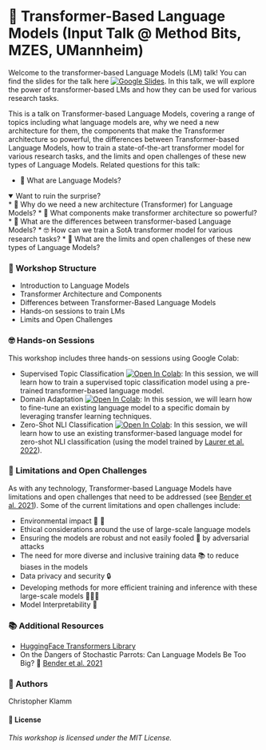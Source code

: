 # 🤖 Transformer-Based Language Models (Input Talk @ Method Bits, MZES, UMannheim)
Welcome to the transformer-based Language Models (LM) talk! You can find the slides for the talk here [![Google Slides](https://img.shields.io/badge/Slides-yellow?logo=google-slides)](https://docs.google.com/presentation/d/1py8jRKvNZXCrCCwtAtwgewMHEDM7d1iKI7E4cA_sgt0/edit?usp=sharing). In this talk, we will explore the power of transformer-based LMs and how they can be used for various research tasks.

This is a talk on Transformer-based Language Models, covering a range of topics including what language models are, why we need a new architecture for them, the components that make the Transformer architecture so powerful, the differences between Transformer-based Language Models, how to train a state-of-the-art transformer model for various research tasks, and the limits and open challenges of these new types of Language Models. Related questions for this talk:
* 🤔 What are Language Models? 
<details open>
<summary>Want to ruin the surprise?</summary>
</details>
* 🚀 Why do we need a new architecture (Transformer) for Language Models?
* 🔧 What components make transformer architecture so powerful?
* 🤖 What are the differences between transformer-based Language Models?
* 🤓 How can we train a SotA transformer model for various research tasks?
* 🤯 What are the limits and open challenges of these new types of Language Models?

### 📝 Workshop Structure
* Introduction to Language Models
* Transformer Architecture and Components
* Differences between Transformer-Based Language Models
* Hands-on sessions to train LMs
* Limits and Open Challenges

### 🤓 Hands-on Sessions
This workshop includes three hands-on sessions using Google Colab:
* Supervised Topic Classification [![Open In Colab](https://colab.research.google.com/assets/colab-badge.svg)]([https://colab.research.google.com/drive/1K9zkPIUBPCWaVgg4duuYKirOrxAID0wG?usp=sharing](https://colab.research.google.com/drive/1jK_hD6XJDCEHnWj7yHyCOo8fmqjR3yx0?usp=sharing)): In this session, we will learn how to train a supervised topic classification model using a pre-trained transformer-based language model.
* Domain Adaptation [![Open In Colab](https://colab.research.google.com/assets/colab-badge.svg)]([https://colab.research.google.com/drive/1K9zkPIUBPCWaVgg4duuYKirOrxAID0wG?usp=sharing](https://colab.research.google.com/drive/1gaZU9pTCaNyzGdZJEL7sGvq07SsSEY38?usp=sharing)): In this session, we will learn how to fine-tune an existing language model to a specific domain by leveraging transfer learning techniques.
* Zero-Shot NLI Classification [![Open In Colab](https://colab.research.google.com/assets/colab-badge.svg)]([https://colab.research.google.com/drive/1K9zkPIUBPCWaVgg4duuYKirOrxAID0wG?usp=sharing](https://colab.research.google.com/drive/1Big34S9VkknUnhccQR3v-Zo5-JVUhdAv?usp=sharing)): In this session, we will learn how to use an existing transformer-based language model for zero-shot NLI classification (using the model trained by [Laurer et al. 2022](https://huggingface.co/MoritzLaurer/mDeBERTa-v3-base-mnli-xnli)).

### 🦜 Limitations and Open Challenges
As with any technology, Transformer-based Language Models have limitations and open challenges that need to be addressed (see [Bender et al. 2021](https://dl.acm.org/doi/10.1145/3442188.3445922)). Some of the current limitations and open challenges include:
* Environmental impact 🌳 💨
* Ethical considerations around the use of large-scale language models
* Ensuring the models are robust and not easily fooled 👺 by adversarial attacks
* The need for more diverse and inclusive training data 📚 to reduce biases in the models
* Data privacy and security 🔒
* Developing methods for more efficient training and inference with these large-scale models 👩🏾‍🎓
* Model Interpretability 🔎

### 📚 Additional Resources
* [HuggingFace Transformers Library](https://huggingface.co)
* On the Dangers of Stochastic Parrots: Can Language Models Be Too Big? 🦜 [Bender et al. 2021](https://dl.acm.org/doi/10.1145/3442188.3445922)

### 🤖 Authors
Christopher Klamm

#### 📝 License
_This workshop is licensed under the MIT License._
